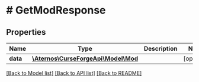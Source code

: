 # # GetModResponse

## Properties

Name | Type | Description | Notes
------------ | ------------- | ------------- | -------------
**data** | [**\Aternos\CurseForgeApi\Model\Mod**](Mod.md) |  | [optional]

[[Back to Model list]](../../README.md#models) [[Back to API list]](../../README.md#endpoints) [[Back to README]](../../README.md)
